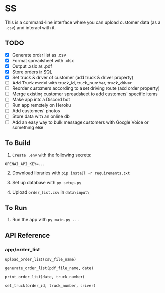 # SS

This is a command-line interface where you can upload customer data (as a `.csv`) and interact with it.

## TODO
- [x] Generate order list as .csv
- [x] Format spreadsheet with .xlsx
- [x] Output .xslx as .pdf
- [x] Store orders in SQL
- [x] Set truck & driver of customer (add truck & driver property)
- [ ] Add Truck model with truck_id, truck_number, truck_driver
- [ ] Reorder customers according to a set driving route (add order property)
- [ ] Merge existing customer spreadsheet to add customers' specific items
- [ ] Make app into a Discord bot
- [ ] Run app remotely on Heroku
- [ ] Add customers' photos
- [ ] Store data with an online db
- [ ] Add an easy way to bulk message customers with Google Voice or something else

## To Build

1. `Create .env` with the following secrets:
```
OPENAI_API_KEY=...
```

2. Download libraries with `pip install -r requirements.txt`

3. Set up database with `py setup.py`

4. Upload `order_list.csv` in `data\input\`

## To Run

1. Run the app with `py main.py ...`

## API Reference

### app/order_list

`upload_order_list(csv_file_name)`

`generate_order_list(pdf_file_name, date)`

`print_order_list(date, truck_number)`

`set_truck(order_id, truck_number, driver)`
